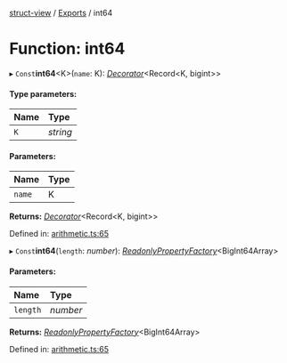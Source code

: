 [struct-view](../README.md) / [Exports](../modules.md) / int64

# Function: int64

▸ `Const`**int64**<K\>(`name`: K): [*Decorator*](../interfaces/decorator.md)<Record<K, bigint\>\>

#### Type parameters:

Name | Type |
:------ | :------ |
`K` | *string* |

#### Parameters:

Name | Type |
:------ | :------ |
`name` | K |

**Returns:** [*Decorator*](../interfaces/decorator.md)<Record<K, bigint\>\>

Defined in: [arithmetic.ts:65](https://github.com/patrickroberts/struct-view/blob/main/src/arithmetic.ts#L65)

▸ `Const`**int64**(`length`: *number*): [*ReadonlyPropertyFactory*](../interfaces/readonlypropertyfactory.md)<BigInt64Array\>

#### Parameters:

Name | Type |
:------ | :------ |
`length` | *number* |

**Returns:** [*ReadonlyPropertyFactory*](../interfaces/readonlypropertyfactory.md)<BigInt64Array\>

Defined in: [arithmetic.ts:65](https://github.com/patrickroberts/struct-view/blob/main/src/arithmetic.ts#L65)
